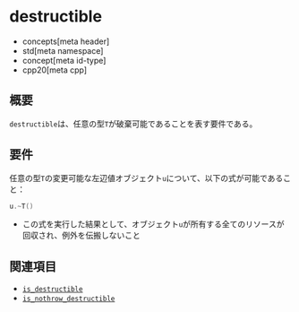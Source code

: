 # destructible
* concepts[meta header]
* std[meta namespace]
* concept[meta id-type]
* cpp20[meta cpp]

## 概要
`destructible`は、任意の型`T`が破棄可能であることを表す要件である。


## 要件
任意の型`T`の変更可能な左辺値オブジェクト`u`について、以下の式が可能であること：

```cpp
u.~T()
```

- この式を実行した結果として、オブジェクト`u`が所有する全てのリソースが回収され、例外を伝搬しないこと


## 関連項目
- [`is_destructible`](/reference/type_traits/is_destructible.md)
- [`is_nothrow_destructible`](/reference/type_traits/is_nothrow_destructible.md)
